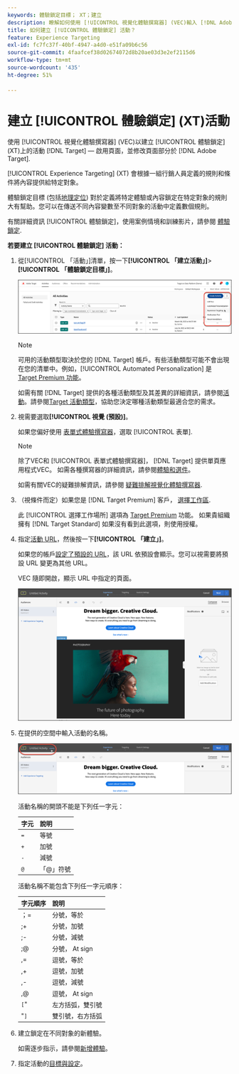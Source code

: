 ```yaml
---
keywords: 體驗鎖定目標； XT；建立
description: 瞭解如何使用 [!UICONTROL 視覺化體驗撰寫器] (VEC)輸入 [!DNL Adobe Target] 以建立 [!UICONTROL 體驗鎖定] (XT)活動。
title: 如何建立 [!UICONTROL 體驗鎖定] 活動？
feature: Experience Targeting
exl-id: fc7fc37f-40bf-4947-a4d0-e51fa09b6c56
source-git-commit: 4faafcef38d02674072d8b20ae03d3e2ef2115d6
workflow-type: tm+mt
source-wordcount: '435'
ht-degree: 51%

---
```


# 建立 [!UICONTROL 體驗鎖定] (XT)活動

使用 [!UICONTROL 視覺化體驗撰寫器] (VEC)以建立 [!UICONTROL 體驗鎖定] (XT)上的活動 [!DNL Target] — 啟用頁面，並修改頁面部分於 [!DNL Adobe Target].

[!UICONTROL Experience Targeting] (XT) 會根據一組行銷人員定義的規則和條件將內容提供給特定對象。

體驗鎖定目標 (包括[地理定位](/help/main/c-target/c-audiences/c-target-rules/geo.md)) 對於定義將特定體驗或內容鎖定在特定對象的規則大有幫助。您可以在傳送不同內容變數至不同對象的活動中定義數個規則。

有關詳細資訊 [!UICONTROL 體驗鎖定]，使用案例情境和訓練影片，請參閱 [體驗鎖定](/help/main/c-activities/t-experience-target/experience-target.md).

**若要建立 [!UICONTROL 體驗鎖定] 活動：**

1. 從[!UICONTROL 「活動」]清單，按一下&#x200B;**[!UICONTROL 「建立活動」]**>**[!UICONTROL 「體驗鎖定目標」]**。

   ![建立活動 > 體驗鎖定目標](/help/main/c-activities/t-experience-target/t-xt-create/assets/xt_select-1.png)

   >[!NOTE]
   >
   >可用的活動類型取決於您的 [!DNL Target] 帳戶。有些活動類型可能不會出現在您的清單中。例如，[!UICONTROL Automated Personalization] 是 [Target Premium 功能](/help/main/c-intro/intro.md#premium)。
   >
   >如需有關 [!DNL Target] 提供的各種活動類型及其差異的詳細資訊，請參閱[活動](/help/main/c-activities/activities.md#concept_D317A95A1AB54674BA7AB65C7985BA03)。請參閱[Target 活動類型](/help/main/c-activities/target-activities-guide.md)，協助您決定哪種活動類型最適合您的需求。

1. 視需要選取&#x200B;**[!UICONTROL 視覺 (預設)]**。

   如果您偏好使用 [表單式體驗撰寫器](/help/main/c-experiences/form-experience-composer.md)，選取 [!UICONTROL 表單].

   >[!NOTE]
   >
   >除了VEC和 [!UICONTROL 表單式體驗撰寫器]， [!DNL Target] 提供單頁應用程式VEC。 如需各種撰寫器的詳細資訊，請參閱[體驗和選件](/help/main/c-experiences/experiences.md)。
   >
   >如需有關VEC的疑難排解資訊，請參閱 [疑難排解視覺化體驗撰寫器](/help/main/c-experiences/c-visual-experience-composer/r-troubleshoot-composer/troubleshoot-composer.md).

1. （視條件而定）如果您是 [!DNL Target Premium] 客戶， [選擇工作區](/help/main/administrating-target/c-user-management/property-channel/property-channel.md).

   此 [!UICONTROL 選擇工作場所] 選項為 [Target Premium](/help/main/c-intro/intro.md) 功能。 如果貴組織擁有 [!DNL Target Standard] 如果沒有看到此選項，則使用授權。

1. 指定[活動 URL](/help/main/c-activities/t-experience-target/t-xt-create/xt-activity-url.md#concept_D28549AAA0A14E3BB5F05F32BE8ABC90)，然後按一下&#x200B;**[!UICONTROL 「建立」]**。

   如果您的帳戶[設定了預設的 URL](/help/main/administrating-target/visual-experience-composer-set-up.md)，該 URL 依預設會顯示。您可以視需要將預設 URL 變更為其他 URL。

   VEC 隨即開啟，顯示 URL 中指定的頁面。

   ![VEC 內的體驗鎖定目標活動](/help/main/c-activities/t-experience-target/t-xt-create/assets/xt-in-vec.png)

1. 在提供的空間中輸入活動的名稱。

   ![名稱欄位](/help/main/c-activities/t-experience-target/t-xt-create/assets/xt_name-new.png)

   活動名稱的開頭不能是下列任一字元：

   | 字元 | 說明 |
   |--- |--- |
   | `=` | 等號 |
   | `+` | 加號 |
   | `-` | 減號 |
   | `@` | 「@」符號 |

   活動名稱不能包含下列任一字元順序：

   | 字元順序 | 說明 |
   |--- |--- |
   | ；= | 分號，等於 |
   | ;+ | 分號，加號 |
   | ;- | 分號，減號 |
   | ;@ | 分號， At sign |
   | ,= | 逗號，等於 |
   | ,+ | 逗號，加號 |
   | ,- | 逗號，減號 |
   | ,@ | 逗號， At sign |
   | `[`&quot; | 左方括弧，雙引號 |
   | &quot;`]` | 雙引號，右方括弧 |

1. 建立鎖定在不同對象的新體驗。

   如需逐步指示，請參閱[新增體驗](/help/main/c-activities/t-experience-target/t-xt-create/xt-add-experience.md)。

1. 指定活動的[目標與設定](/help/main/c-activities/t-experience-target/t-xt-create/xt-goals-and-settings.md#reference_B25389FD6F3A4989801E740364B089CC)。
